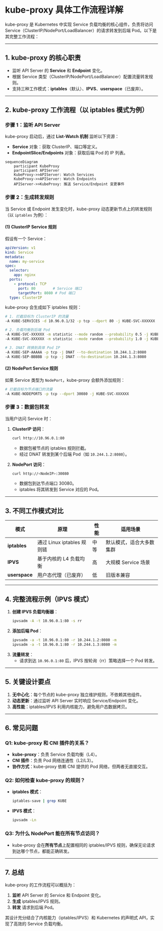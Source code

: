 # **kube-proxy 具体工作流程详解**

kube-proxy 是 Kubernetes 中实现 Service 负载均衡的核心组件，负责将访问 Service（ClusterIP/NodePort/LoadBalancer）的请求转发到后端 Pod。以下是其完整工作流程：

---

## **1. kube-proxy 的核心职责**
- 监听 API Server 的 **Service** 和 **Endpoint** 变化。
- 根据 Service 类型（ClusterIP/NodePort/LoadBalancer）配置流量转发规则。
- 支持三种工作模式：**iptables**（默认）、**IPVS**、**userspace**（已废弃）。

---

## **2. kube-proxy 工作流程（以 iptables 模式为例）**

### **步骤 1：监听 API Server**
kube-proxy 启动后，通过 **List-Watch 机制** 监听以下资源：
- **Service** 对象：获取 ClusterIP、端口等定义。
- **EndpointSlice/Endpoints** 对象：获取后端 Pod 的 IP 列表。

```mermaid
sequenceDiagram
    participant KubeProxy
    participant APIServer
    KubeProxy->>APIServer: Watch Services
    KubeProxy->>APIServer: Watch Endpoints
    APIServer->>KubeProxy: 推送 Service/Endpoint 变更事件
```

### **步骤 2：生成转发规则**
当 Service 或 Endpoint 发生变化时，kube-proxy 动态更新节点上的转发规则（以 `iptables` 为例）：

#### **(1) ClusterIP Service 规则**
假设有一个 Service：
```yaml
apiVersion: v1
kind: Service
metadata:
  name: my-service
spec:
  selector:
    app: nginx
  ports:
    - protocol: TCP
      port: 80        # Service 端口
      targetPort: 8080 # Pod 端口
  type: ClusterIP
```

kube-proxy 会生成如下 iptables 规则：
```bash
# 1. 拦截目标为 ClusterIP 的流量
-A KUBE-SERVICES -d 10.96.0.1/32 -p tcp --dport 80 -j KUBE-SVC-XXXXXX

# 2. 负载均衡到后端 Pod
-A KUBE-SVC-XXXXXX -m statistic --mode random --probability 0.5 -j KUBE-SEP-AAAAA
-A KUBE-SVC-XXXXXX -m statistic --mode random --probability 1.0 -j KUBE-SEP-BBBBB

# 3. DNAT 转换到具体 Pod IP
-A KUBE-SEP-AAAAA -p tcp -j DNAT --to-destination 10.244.1.2:8080
-A KUBE-SEP-BBBBB -p tcp -j DNAT --to-destination 10.244.1.3:8080
```

#### **(2) NodePort Service 规则**
如果 Service 类型为 `NodePort`，kube-proxy 会额外添加规则：
```bash
# 拦截目标为节点端口的流量
-A KUBE-NODEPORTS -p tcp --dport 30080 -j KUBE-SVC-XXXXXX
```

### **步骤 3：数据包转发**
当用户访问 Service 时：
1. **ClusterIP 访问**：
   ```bash
   curl http://10.96.0.1:80
   ```
    - 数据包被节点的 iptables 规则拦截。
    - 经过 DNAT 转发到某个后端 Pod（如 `10.244.1.2:8080`）。

2. **NodePort 访问**：
   ```bash
   curl http://<NodeIP>:30080
   ```
    - 数据包到达节点端口 30080。
    - iptables 将其转发到 Service 对应的 Pod。

---

## **3. 不同工作模式对比**
| 模式          | 原理                          | 性能       | 适用场景                |
|---------------|-----------------------------|-----------|-----------------------|
| **iptables**  | 通过 Linux iptables 规则链    | 中等       | 默认模式，适合大多数集群  |
| **IPVS**      | 基于内核的 L4 负载均衡         | 高         | 大规模 Service 场景     |
| **userspace** | 用户态代理（已废弃）            | 低         | 旧版本兼容              |

---

## **4. 完整流程示例（IPVS 模式）**
1. **创建 IPVS 负载均衡器**：
   ```bash
   ipvsadm -A -t 10.96.0.1:80 -s rr
   ```
2. **添加后端 Pod**：
   ```bash
   ipvsadm -a -t 10.96.0.1:80 -r 10.244.1.2:8080 -m
   ipvsadm -a -t 10.96.0.1:80 -r 10.244.1.3:8080 -m
   ```
3. **流量转发**：
    - 请求到达 `10.96.0.1:80` 后，IPVS 按轮询（rr）策略选择一个 Pod 转发。

---

## **5. 关键设计要点**
1. **无中心化**：每个节点的 kube-proxy 独立维护规则，不依赖其他组件。
2. **动态更新**：通过监听 API Server 实时响应 Service/Endpoint 变化。
3. **高性能**：iptables/IPVS 利用内核能力，避免用户态数据拷贝。

---

## **6. 常见问题**
### **Q1: kube-proxy 和 CNI 插件的关系？**
- **kube-proxy**：负责 Service 负载均衡（L4）。
- **CNI 插件**：负责 Pod 网络连通性（L2/L3）。
- **协作方式**：kube-proxy 依赖 CNI 提供的 Pod 网络，但两者无直接交互。

### **Q2: 如何检查 kube-proxy 的规则？**
- **iptables 模式**：
  ```bash
  iptables-save | grep KUBE
  ```
- **IPVS 模式**：
  ```bash
  ipvsadm -Ln
  ```

### **Q3: 为什么 NodePort 能在所有节点访问？**
- kube-proxy 会在**所有节点**上配置相同的 iptables/IPVS 规则，确保无论请求到达哪个节点，都能正确转发。

---

## **7. 总结**
kube-proxy 的工作流程可以概括为：
1. **监听** API Server 的 Service 和 Endpoint 变化。
2. **生成** iptables/IPVS 规则。
3. **转发** 请求到后端 Pod。

其设计充分结合了内核能力（iptables/IPVS）和 Kubernetes 的声明式 API，实现了高效的 Service 负载均衡。
